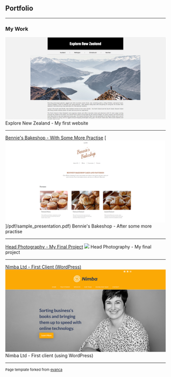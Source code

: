 ## Portfolio

---

### My Work

[<img src="images/explore_new_zealand_thumbnail.PNG?raw=true"/>](/sample_page)
Explore New Zealand - My first website

---
[Bennie's Bakeshop - With Some More Practise](/pdf/sample_presentation.pdf)
[<img src="images/bennie's_bakeshop_thumbnail.PNG?raw=true"/>]/pdf/sample_presentation.pdf)
Bennie's Bakeshop - After some more practise

---
[Head Photography - My Final Project](http://example.com/)
[<img src="images/head_photography_thumbnail.PNG?raw=true"/>](http://example.com/)
Head Photography - My final project

---
[Nimba Ltd - First Client (WordPress)](http://example.com/)
[<img src="images/nimba_ltd_thumbnail.PNG?raw=true"/>](http://example.com/)
Nimba Ltd - First client (using WordPress)





---
<p style="font-size:11px">Page template forked from <a href="https://github.com/evanca/quick-portfolio">evanca</a></p>
<!-- Remove above link if you don't want to attibute -->
